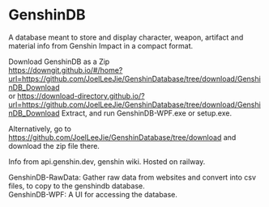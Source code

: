 # GenshinDB
A database meant to store and display character, weapon, artifact and material info from Genshin Impact in a compact format.

Download GenshinDB as a Zip   
https://downgit.github.io/#/home?url=https://github.com/JoelLeeJie/GenshinDatabase/tree/download/GenshinDB_Download  
or https://download-directory.github.io/?url=https://github.com/JoelLeeJie/GenshinDatabase/tree/download/GenshinDB_Download
Extract, and run GenshinDB-WPF.exe or setup.exe.

Alternatively, go to https://github.com/JoelLeeJie/GenshinDatabase/tree/download and download the zip file there.

Info from api.genshin.dev, genshin wiki. Hosted on railway.

GenshinDB-RawData: Gather raw data from websites and convert into csv files, to copy to the genshindb database.  
GenshinDB-WPF: A UI for accessing the database.


